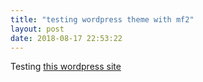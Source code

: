 ```yaml
---
title: "testing wordpress theme with mf2"
layout: post
date: 2018-08-17 22:53:22
---
```

Testing [this wordpress site](http://www.indietom.org/2018/08/16/another-mention-with-twentysixteen-theme-and-microformats-2-plugin/)
